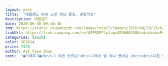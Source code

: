 ```yaml
---
layout: post 
title:  "애들랜드 파워 소방 배낭 물총, 혼합색상" 
description: 애들랜드  ..
date: 2020-06-30 09:10:48 
img: https://static.coupangcdn.com/image/retail/images/2020/04/29/19/0/b443acc2-460b-480e-b27e-1c82b0e60638.jpg 
linkUrl: https://link.coupang.com/re/AFFSDP?lptag=AF3600438&subid=ahnPublicAsk&pageKey=1552172719&itemId=2655414348&vendorItemId=70646243609&traceid=V0-113-9a8866416897d05d 
categories: [1020] 
color: 9E9D24 
price: 7420 
author: Ask View Shop 
cont:  "●구매후기●<br/>그 외엔 만족요!<br/>그래서 별 하나 뺐어요.<br/><br/>다른 배낭물총보다<br/>다만 어깨끈이 조금 부실해서<br/>단 물통 호스 연결하는 부분이 약해서 조립할때 조심해야 해요.<br/> 저는 부러져서 방수테이프로 감고 글루건으로 쏘아서 고정시켰어요<br/>매듭을 지어야 안빠지네요 ㅠ<br/>물 넣는 입구가 큰 편이고,<br/>물통도 확실히 용량이 큽니다.<br/><br/>아이가 소방차가 좋다고 해서 골랐어요, 같이 주문한 워터건보다 확실히 부드럽고 물 보츙 자주 안해줘도 되서 편하네요, 그리고 위아래 어느방향으로 쏴도 물이 잘 나가서 편해요.<br/> 다마누어깨끈이 좀 빈약하네요;<br/>완전 귀엽고 물많이 들어가고 한번 넣으면 오래가고 좋아요.<br/><br/>" 
---
```

